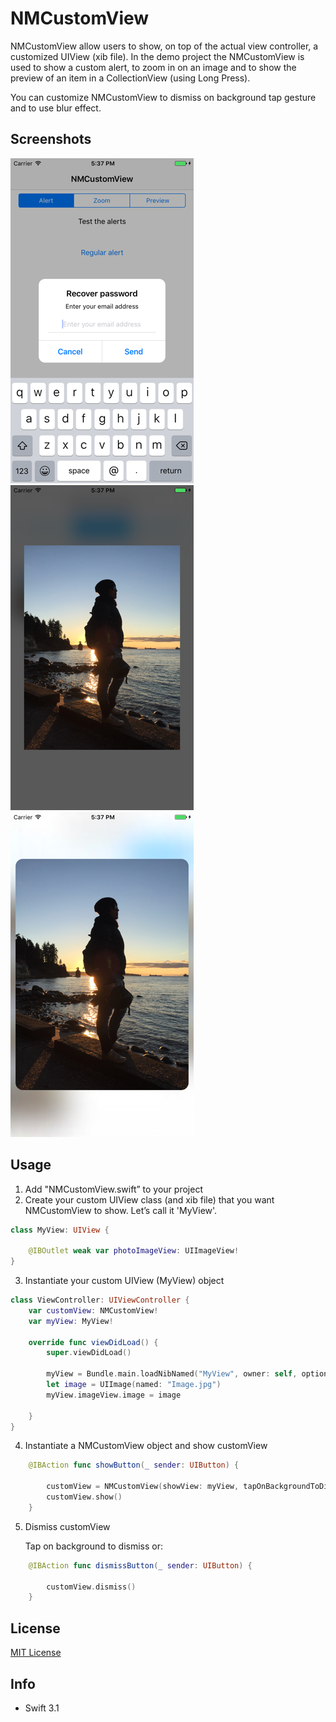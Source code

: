 # NMCustomView
NMCustomView allow users to show, on top of the actual view controller, a customized UIView (xib file). In the demo project the NMCustomView is used to show a custom alert, to zoom in on an image and to show the preview of an item in a CollectionView (using Long Press).

You can customize NMCustomView to dismiss on background tap gesture and to use blur effect.

## Screenshots

 ![Alert image](https://github.com/nmacambira/NMCustomView/blob/master/Images/NMCustomView1.png)  ![Zoom image](https://github.com/nmacambira/NMCustomView/blob/master/Images/NMCustomView2.png)  ![Preview image](https://github.com/nmacambira/NMCustomView/blob/master/Images/NMCustomView3.png)

## Usage 

1. Add "NMCustomView.swift” to your project
2. Create your custom UIView class (and xib file) that you want NMCustomView to show. Letʼs call it 'MyView'.

```swift
class MyView: UIView { 

    @IBOutlet weak var photoImageView: UIImageView!
} 
```

3. Instantiate your custom UIView (MyView) object 

```swift
class ViewController: UIViewController { 
    var customView: NMCustomView!
    var myView: MyView! 

    override func viewDidLoad() {
        super.viewDidLoad()

        myView = Bundle.main.loadNibNamed("MyView", owner: self, options: nil)?.first as! MyView
        let image = UIImage(named: "Image.jpg")
        myView.imageView.image = image

    } 
}
```

4. Instantiate a NMCustomView object and show customView

```swift 
    @IBAction func showButton(_ sender: UIButton) {

        customView = NMCustomView(showView: myView, tapOnBackgroundToDismiss: true, backgroundBlurEffect: true)
        customView.show()
    }
```

5. Dismiss customView

    Tap on background to dismiss or: 

```swift
    @IBAction func dismissButton(_ sender: UIButton) {

        customView.dismiss()
    } 
``` 

## License

[MIT License](https://github.com/nmacambira/NMCustomView/blob/master/LICENSE)

## Info

- Swift 3.1 

